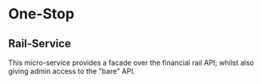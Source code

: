 
# One-Stop

## Rail-Service
This micro-service provides a facade over the financial rail API; whilst also
giving admin access to the "bare" API.
